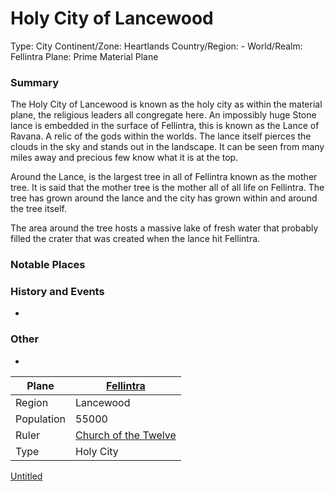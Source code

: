 # Holy City of Lancewood

Type: City
Continent/Zone: Heartlands
Country/Region: -
World/Realm: Fellintra
Plane: Prime Material Plane

### Summary

The Holy City of Lancewood is known as the holy city as within the material plane, the religious leaders all congregate here. An impossibly huge Stone lance is embedded in the surface of Fellintra, this is known as the Lance of Ravana. A relic of the gods within the worlds. The lance itself pierces the clouds in the sky and stands out in the landscape. It can be seen from many miles away and precious few know what it is at the top.

Around the Lance, is the largest tree in all of Fellintra known as the mother tree. It is said that the mother tree is the mother all of all life on Fellintra. The tree has grown around the lance and the city has grown within and around the tree itself.

The area around the tree hosts a massive lake of fresh water that probably filled the crater that was created when the lance hit Fellintra.

### Notable Places

### History and Events

-

### Other

-

| Plane | [Fellintra](Fellintra%208a284461caa445f9a1c30e2b1477f45e.md)  |
| --- | --- |
| Region | Lancewood |
| Population | 55000 |
| Ruler | [Church of the Twelve](Church%20of%20the%20Twelve%20a51ac19679214ca0b7344cddc3961507.md)  |
| Type | Holy City |

[Untitled](Untitled%20db2597ad235b4493bacb8f95892e6114.csv)